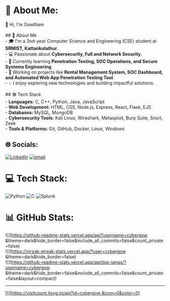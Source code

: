 # 💫 About Me:
👋 Hi, I'm Gowtham<br><br>## 🚀 About Me<br>- 🎓 I'm a 3nd-year Computer Science and Engineering (CSE) student at **SRMIST, Kattankulathur**.<br>- 💻 Passionate about **Cybersecurity, Full and Network Security**.<br>- 🌱 Currently learning **Penetration Testing, SOC Operations, and Secure Systems Engineering**.<br>- 🔭 Working on projects like **Rental Management System, SOC Dashboard, and Automated Web App Penetration Testing Tool**.<br>- 💡 I enjoy exploring new technologies and building impactful solutions.<br><br>## 🛠️ Tech Stack<br>- **Languages:** C, C++, Python, Java, JavaScript  <br>- **Web Development:** HTML, CSS, Node.js, Express, React, Flask, EJS  <br>- **Databases:** MySQL, MongoDB  <br>- **Cybersecurity Tools:** Kali Linux, Wireshark, Metasploit, Burp Suite, Snort, Zeek  <br>- **Tools & Platforms:** Git, GitHub, Docker, Linux, Windows<br>


## 🌐 Socials:
[![LinkedIn](https://img.shields.io/badge/LinkedIn-%230077B5.svg?logo=linkedin&logoColor=white)](https://linkedin.com/in/https://www.linkedin.com/in/gowtham-gowtham) [![email](https://img.shields.io/badge/Email-D14836?logo=gmail&logoColor=white)](mailto:gowtham05775@gmail.com) 

# 💻 Tech Stack:
![Python](https://img.shields.io/badge/python-3670A0?style=for-the-badge&logo=python&logoColor=ffdd54) ![C](https://img.shields.io/badge/c-%2300599C.svg?style=for-the-badge&logo=c&logoColor=white) ![Splunk](https://img.shields.io/badge/splunk-%23000000.svg?style=for-the-badge&logo=splunk&logoColor=white)
# 📊 GitHub Stats:
![](https://github-readme-stats.vercel.app/api?username=cybergow &theme=dark&hide_border=false&include_all_commits=false&count_private=false)<br/>
![](https://nirzak-streak-stats.vercel.app/?user=cybergow &theme=dark&hide_border=false)<br/>
![](https://github-readme-stats.vercel.app/api/top-langs/?username=cybergow &theme=dark&hide_border=false&include_all_commits=false&count_private=false&layout=compact)

---
[![](https://visitcount.itsvg.in/api?id=cybergow &icon=0&color=0)](https://visitcount.itsvg.in)

<!-- Proudly created with GPRM ( https://gprm.itsvg.in ) -->
